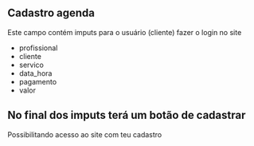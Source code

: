 ## Cadastro agenda 
Este campo contém imputs para o usuário (cliente) fazer o login no site 

- profissional
- cliente
- servico
- data_hora
- pagamento
- valor
## No final dos imputs terá um botão de cadastrar 
 Possibilitando acesso ao site com teu cadastro 
